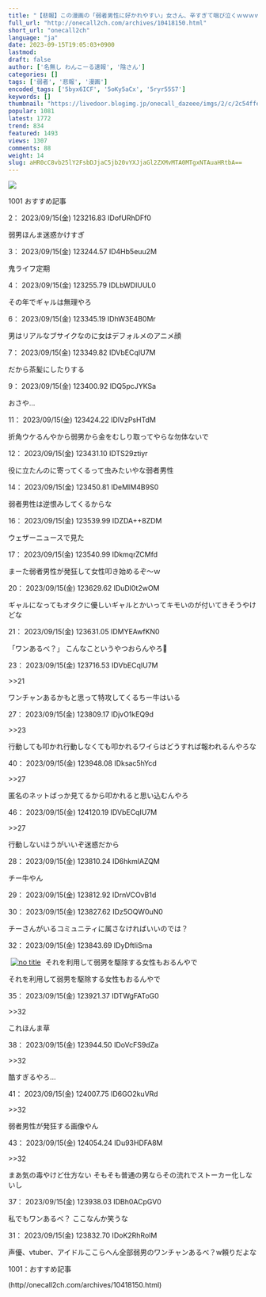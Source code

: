 ```yaml
---
title: "【悲報】この漫画の「弱者男性に好かれやすい」女さん、辛すぎて咽び泣くｗｗｗｗ "
full_url: "http://onecall2ch.com/archives/10418150.html"
short_url: "onecall2ch"
language: "ja"
date: 2023-09-15T19:05:03+0900
lastmod: 
draft: false
author: ['名無し わんこーる速報', '陰さん']
categories: []
tags: ['弱者', '悲報', '漫画']
encoded_tags: ['5byx6ICF', '5oKy5aCx', '5ryr55S7']
keywords: []
thumbnail: "https://livedoor.blogimg.jp/onecall_dazeee/imgs/2/c/2c54ffe6-s.jpg"
popular: 1081
latest: 1772
trend: 834
featured: 1493
views: 1307
comments: 88
weight: 14
slug: aHR0cC8vb25lY2FsbDJjaC5jb20vYXJjaGl2ZXMvMTA0MTgxNTAuaHRtbA==
---
```


![](https://livedoor.blogimg.jp/onecall_dazeee/imgs/2/c/2c54ffe6-s.jpg)

<div> <p class='name2'> 1001 おすすめ記事</p> <p class='name2'>2： 2023/09/15(金) 123216.83 IDofURhDFf0</p><p class='onecall'> 弱男ほんま迷惑かけすぎ </p> <p class='name2'>3： 2023/09/15(金) 123244.57 ID4Hb5euu2M</p><p class='onecall'> 鬼ライフ定期 </p> <p class='name2'>4： 2023/09/15(金) 123255.79 IDLbWDIUUL0</p><p class='onecall'><p> その年でギャルは無理やろ </p></p> <p class='name2'>6： 2023/09/15(金) 123345.19 IDhW3E4B0Mr</p><p class='onecall'> 男はリアルなブサイクなのに女はデフォルメのアニメ顔 </p> <p class='name2'>7： 2023/09/15(金) 123349.82 IDVbECqIU7M</p><p class='onecall'><p> だから茶髪にしたりする </p></p> <p class='name2'>9： 2023/09/15(金) 123400.92 IDQ5pcJYKSa</p><p class='onecall'> おさや… </p> <p class='name2'>11： 2023/09/15(金) 123424.22 IDlVzPsHTdM</p><p class='onecall'><p> 折角ウケるんやから弱男から金をむしり取ってやらな勿体ないで </p></p> <p class='name2'>12： 2023/09/15(金) 123431.10 IDTS29ztiyr</p><p class='onecall'> 役に立たんのに寄ってくるって虫みたいやな弱者男性 </p> <p class='name2'>14： 2023/09/15(金) 123450.81 IDeMIM4B9S0</p><p class='onecall'> 弱者男性は逆恨みしてくるからな </p> <p class='name2'>16： 2023/09/15(金) 123539.99 IDZDA++8ZDM</p><p class='onecall'><p> ウェザーニュースで見た </p></p> <p class='name2'>17： 2023/09/15(金) 123540.99 IDkmqrZCMfd</p><p class='onecall'> まーた弱者男性が発狂して女性叩き始めるぞ～ｗ </p> <p class='name2'>20： 2023/09/15(金) 123629.62 IDuDl0t2wOM</p><p class='onecall'> ギャルになってもオタクに優しいギャルとかいってキモいのが付いてきそうやけどな </p> <p class='name2'>21： 2023/09/15(金) 123631.05 IDMYEAwfKN0</p><p class='onecall'> 「ワンあるべ？」 こんなこというやつおらんやろ🥺 </p> <p class='name2'>23： 2023/09/15(金) 123716.53 IDVbECqIU7M</p><p class='onecall'> <p class='anchor'>>>21</p> ワンチャンあるかもと思って特攻してくるちー牛はいる </p> <p class='name2'>27： 2023/09/15(金) 123809.17 IDjvO1kEQ9d</p><p class='onecall'> <p class='anchor'>>>23</p> 行動しても叩かれ行動しなくても叩かれるワイらはどうすれば報われるんやろな </p> <p class='name2'>40： 2023/09/15(金) 123948.08 IDksac5hYcd</p><p class='onecall'> <p class='anchor'>>>27</p> 匿名のネットばっか見てるから叩かれると思い込むんやろ </p> <p class='name2'>46： 2023/09/15(金) 124120.19 IDVbECqIU7M</p><p class='onecall'> <p class='anchor'>>>27</p> 行動しないほうがいいぞ迷惑だから </p> <p class='name2'>28： 2023/09/15(金) 123810.24 ID6hkmlAZQM</p><p class='onecall'> チー牛やん </p> <p class='name2'>29： 2023/09/15(金) 123812.92 IDrnVCOvB1d</p><p class='name2'>30： 2023/09/15(金) 123827.62 IDz5OQW0uN0</p><p class='onecall'> チーさんがいるコミュニティに属さなければいいのでは？ </p> <p class='name2'>32： 2023/09/15(金) 123843.69 IDyDftIiSma</p><a target='_blank' href='https//livedoor.blogimg.jp/onecall_dazeee/imgs/7/f/7f22171d.jpg'><img hspace='5' border='0' class='image pict' alt='no title' src='https//livedoor.blogimg.jp/onecall_dazeee/imgs/7/f/7f22171d-s.jpg'></a> それを利用して弱男を駆除する女性もおるんやで <p>それを利用して弱男を駆除する女性もおるんやで</p> <p class='name2'>35： 2023/09/15(金) 123921.37 IDTWgFAToG0</p><p class='onecall'> <p class='anchor'>>>32</p> これほんま草 </p> <p class='name2'>38： 2023/09/15(金) 123944.50 IDoVcFS9dZa</p><p class='onecall'> <p class='anchor'>>>32</p> 酷すぎるやろ… </p> <p class='name2'>41： 2023/09/15(金) 124007.75 ID6GO2kuVRd</p><p class='onecall'> <p class='anchor'>>>32</p> 弱者男性が発狂する画像やん </p> <p class='name2'>43： 2023/09/15(金) 124054.24 IDu93HDFA8M</p><p class='onecall'> <p class='anchor'>>>32</p> まあ気の毒やけど仕方ない そもそも普通の男ならその流れでストーカー化しないし </p> <p class='name2'>37： 2023/09/15(金) 123938.03 IDBh0ACpGV0</p><p class='onecall'> 私でもワンあるべ？ ここなんか笑うな </p> <p class='name2'>31： 2023/09/15(金) 123832.70 IDoK2RhRolM</p><p class='onecall'><p> 声優、vtuber、アイドルここらへん全部弱男のワンチャンあるべ？w頼りだよな </p></p> <p class='name2'>1001：おすすめ記事</p> </div>

(http//onecall2ch.com/archives/10418150.html)
